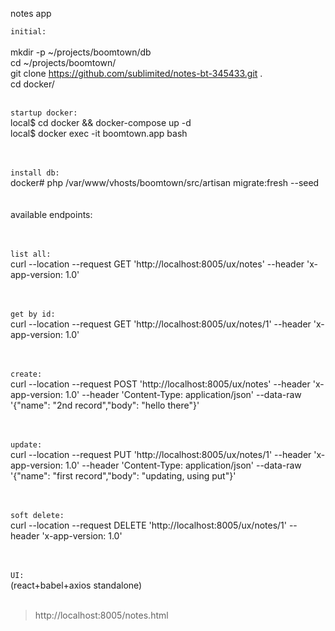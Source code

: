 notes app

`initial:`<br /><br />
mkdir -p ~/projects/boomtown/db<br />
cd ~/projects/boomtown/<br />
git clone https://github.com/sublimited/notes-bt-345433.git .<br />
cd docker/<br />
<br />

`startup docker:`<br />
local$ cd docker && docker-compose up -d <br />
local$ docker exec -it boomtown.app bash<br />
<br /><br />

`install db:`<br />
docker# php /var/www/vhosts/boomtown/src/artisan migrate:fresh --seed<br />
<br />
<br />
available endpoints:<br />
<br />
<br />

`list all:`<br />
curl --location --request GET 'http://localhost:8005/ux/notes' --header 'x-app-version: 1.0'<br />
<br /><br />

`get by id:`<br />
curl --location --request GET 'http://localhost:8005/ux/notes/1' --header 'x-app-version: 1.0'<br />
<br /><br />

`create:`<br />
curl --location --request POST 'http://localhost:8005/ux/notes' --header 'x-app-version: 1.0' --header 'Content-Type: application/json' --data-raw '{"name": "2nd record","body": "hello there"}'<br />
<br /><br />

`update:`<br />
curl --location --request PUT 'http://localhost:8005/ux/notes/1' --header 'x-app-version: 1.0' --header 'Content-Type: application/json' --data-raw '{"name": "first record","body": "updating, using put"}'<br />
<br /><br />

`soft delete:`<br />
curl --location --request DELETE 'http://localhost:8005/ux/notes/1' --header 'x-app-version: 1.0'<br />
<br /><br />

`UI:`<br />
(react+babel+axios standalone)<br />
<br />
> http://localhost:8005/notes.html
